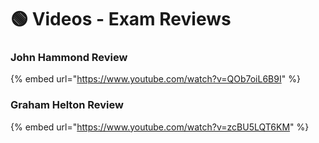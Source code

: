 # 🟢 Videos - Exam Reviews

### John Hammond Review

{% embed url="https://www.youtube.com/watch?v=QOb7oiL6B9I" %}

### Graham Helton Review

{% embed url="https://www.youtube.com/watch?v=zcBU5LQT6KM" %}
